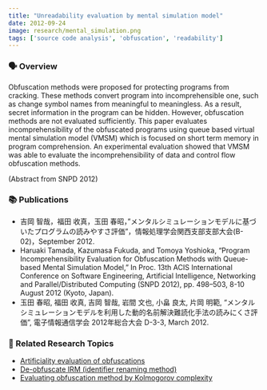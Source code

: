 ```yaml
---
title: "Unreadability evaluation by mental simulation model"
date: 2012-09-24
image: research/mental_simulation.png
tags: ['source code analysis', 'obfuscation', 'readability']
---
```


### :speaking_head: Overview

Obfuscation methods were proposed for protecting programs from cracking.
These methods convert program into incomprehensible one, such as change symbol names from meaningful to meaningless.
As a result, secret information in the program can be hidden.
However, obfuscation methods are not evaluated sufficiently.
This paper evaluates incomprehensibility of the obfuscated programs using queue based virtual mental simulation model (VMSM) which is focused on short term memory in program comprehension.
An experimental evaluation showed that VMSM was able to evaluate the incomprehensibility of data and control flow obfuscation methods.

(Abstract from SNPD 2012)

### :books: Publications

* 吉岡 智哉，福田 收真，玉田 春昭，”メンタルシミュレーションモデルに基づいたプログラムの読みやすさ評価”，情報処理学会関西支部支部大会(B-02)，September 2012.
* Haruaki Tamada, Kazumasa Fukuda, and Tomoya Yoshioka, “Program Incomprehensibility Evaluation for Obfuscation Methods with Queue-based Mental Simulation Model,” In Proc. 13th ACIS International Conference on Software Engineering, Artificial Intelligence, Networking and Parallel/Distributed Computing (SNPD 2012), pp. 498–503, 8-10 August 2012 (Kyoto, Japan).
* 玉田 春昭, 福田 收真, 吉岡 智哉, 岩間 文也, 小畠 良太, 片岡 明範, “メンタルシミュレーションモデルを利用した動的名前解決難読化手法の読みにくさ評価”, 電子情報通信学会 2012年総合大会 D-3-3, March 2012.

### :mag_right: Related Research Topics

* [Artificiality evaluation of obfuscations](../artificiality_evaluation)
* [De-obfuscate IRM (identifier renaming method)](../deobfuscating_identifier_renaming)
* [Evaluating obfuscation method by Kolmogorov complexity](../evaluation_obfuscation_kolmogorov)
